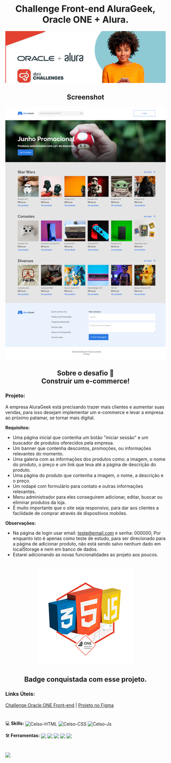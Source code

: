 <h1 align ="center">Challenge Front-end AluraGeek, Oracle ONE + Alura.</h1>


<div align ="center">
 <img  src="https://github.com/Celsohsl/Challenge-Front-end-Portfolio/blob/main/assets/images/readme-img/banner-topo.jpg" />
</div> 

<h2 align ="center">Screenshot</h2>


<div align ="center">
 <img src="https://github.com/Celsohsl/Challenge-Front-end-AluraGeek/blob/main/assets/images/readme-img/AluraGeekReadme_home.png" />
</div>
 
 

<h2 align ="center">Sobre o desafio 📜<br>
Construir um e-commerce!</h2>

### Projeto:

A empresa AluraGeek está precisando trazer mais clientes e aumentar suas vendas, para isso desejam implementar um e-commerce e levar a empresa ao próximo patamar, se tornar mais digital.

**Requisitos:**
- Uma página inicial que contenha um botão "iniciar sessão" e um buscador de produtos oferecidos pela empresa.
- Um banner que contenha descontos, promoções, ou informações relevantes do momento.
- Uma galeria com as informações dos produtos como: a imagem, o nome do produto, o preço e um link que leva até a página de descrição do produto.
- Uma página do produto que contenha a imagem, o nome, a descrição e o preço.
- Um rodapé com formulário para contato e outras informações relevantes.
- Menu administrador para eles conseguirem adicionar, editar, buscar ou eliminar produtos da loja.
- É muito importante que o site seja responsivo, para dar aos clientes a facilidade de comprar através de dispositivos mobiles.

**Observações:**
- Na página de login usar email: teste@email.com e senha: 000000; Por enquanto isto é apenas como teste de estudo, para ser direcionado para a página de adicionar produto, não está sendo salvo nenhum dado em localStorage e nem em banco de dados. 
- Estarei adicionando as novas funcionalidades ao projeto aos poucos. 

#
<div align="center">
  <img src="https://github.com/Celsohsl/Challenge-Front-end-AluraGeek/blob/main/assets/images/readme-img/badge_alurageek300x300.png"/>
  <h2 align="center">Badge conquistada com esse projeto.</h2>
</div
 
#
### Links Úteis:
[Challenge Oracle ONE Front-end](https://www.alura.com.br/challenges/oracle-one-front-end/semana07e08-criando-seu-primeiro-e-commerce-com-html-e-css) |
[Projeto no Figma](https://www.figma.com/file/itJpWbvHxSUcUeMPy1lmof/AluraGeek?node-id=0%3A1)

#
  

<p align="left">
  💻<strong> Skills:</strong>  
 <img align="center" alt="Celso-HTML" src="https://img.shields.io/badge/HTML5-E34F26?style=for-the-badge&logo=html5&logoColor=white">
 <img align="center" alt="Celso-CSS"  src="https://img.shields.io/badge/CSS3-1572B6?style=for-the-badge&logo=css3&logoColor=white">
 <img align="center" alt="Celso-Js" src="https://img.shields.io/badge/JavaScript-F7DF1E?style=for-the-badge&logo=javascript&logoColor=black">
</p>

<p align="left">
  🛠<strong> Ferramentas:</strong>
 <img align="center" src="https://img.shields.io/badge/Visual%20Studio%20Code-0078d7.svg?style=for-the-badge&logo=visual-studio-code&logoColor=white">
 <img align="center" src="https://img.shields.io/badge/figma-%23F24E1E.svg?style=for-the-badge&logo=figma&logoColor=write">
 <img align="center" src="https://img.shields.io/badge/Trello-%23026AA7.svg?style=for-the-badge&logo=Trello&logoColor=white">
 <img align="center" src="https://img.shields.io/badge/git-%23F05033.svg?style=for-the-badge&logo=git&logoColor=white">
 <img align="center" src="https://img.shields.io/badge/github-%23121011.svg?style=for-the-badge&logo=github&logoColor=white">
</p>

#
<p align="left">
  <a href="https://www.linkedin.com/in/joao-lazaro/" target="_blank"><img src="https://img.shields.io/badge/-LinkedIn-%230077B5?style=for-the-badge&logo=linkedin&logoColor=white" target="_blank"></a> 
</p>
